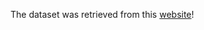 The dataset was retrieved from this [website](http://www.cs.cmu.edu/afs/cs.cmu.edu/project/theo-20/www/data/news20.html)!